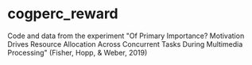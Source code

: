 # cogperc_reward

Code and data from the experiment "Of Primary Importance? Motivation Drives Resource Allocation Across Concurrent Tasks During Multimedia Processing" (Fisher, Hopp, & Weber, 2019)

